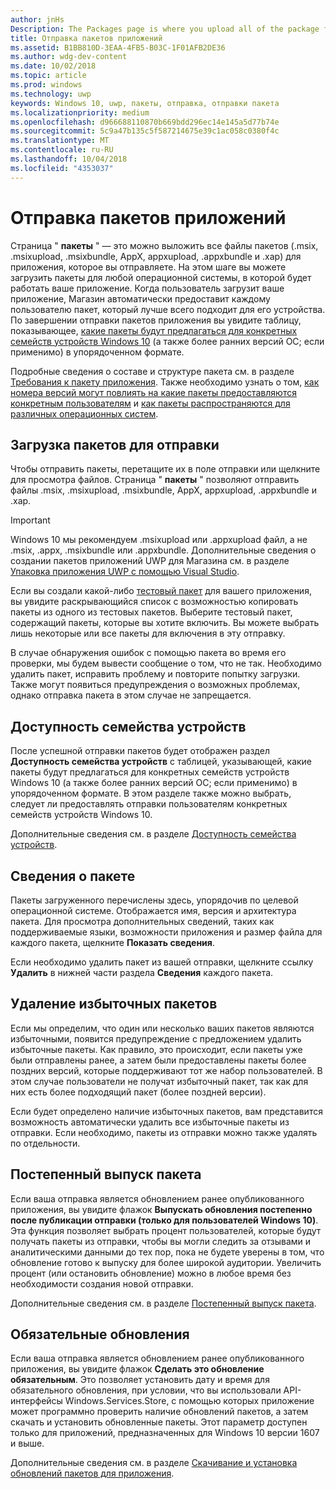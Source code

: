 ```yaml
---
author: jnHs
Description: The Packages page is where you upload all of the package files (.appxupload, .appx, .appxbundle, and/or .xap) for the app that you're submitting.
title: Отправка пакетов приложений
ms.assetid: B1BB810D-3EAA-4FB5-B03C-1F01AFB2DE36
ms.author: wdg-dev-content
ms.date: 10/02/2018
ms.topic: article
ms.prod: windows
ms.technology: uwp
keywords: Windows 10, uwp, пакеты, отправка, отправки пакета
ms.localizationpriority: medium
ms.openlocfilehash: d966688110870b669bdd296ec14e145a5d77b74e
ms.sourcegitcommit: 5c9a47b135c5f587214675e39c1ac058c0380f4c
ms.translationtype: MT
ms.contentlocale: ru-RU
ms.lasthandoff: 10/04/2018
ms.locfileid: "4353037"
---
```

# <a name="upload-app-packages"></a>Отправка пакетов приложений

Страница " **пакеты** " — это можно выложить все файлы пакетов (.msix, .msixupload, .msixbundle, AppX, appxupload, .appxbundle и .xap) для приложения, которое вы отправляете. На этом шаге вы можете загрузить пакеты для любой операционной системы, в которой будет работать ваше приложение. Когда пользователь загрузит ваше приложение, Магазин автоматически предоставит каждому пользователю пакет, который лучше всего подходит для его устройства. По завершении отправки пакетов приложения вы увидите таблицу, показывающее, [какие пакеты будут предлагаться для конкретных семейств устройств Windows 10](#device-family-availability) (а также более ранних версий ОС; если применимо) в упорядоченном формате.

Подробные сведения о составе и структуре пакета см. в разделе [Требования к пакету приложения](app-package-requirements.md). Также необходимо узнать о том, [как номера версий могут повлиять на какие пакеты предоставляются конкретным пользователям](package-version-numbering.md) и [как пакеты распространяются для различных операционных систем](guidance-for-app-package-management.md).

## <a name="uploading-packages-to-your-submission"></a>Загрузка пакетов для отправки

Чтобы отправить пакеты, перетащите их в поле отправки или щелкните для просмотра файлов. Страница " **пакеты** " позволяют отправить файлы .msix, .msixupload, .msixbundle, AppX, appxupload, .appxbundle и .xap.

> [!IMPORTANT]
> Windows 10 мы рекомендуем .msixupload или .appxupload файл, а не .msix, .appx, .msixbundle или .appxbundle.  Дополнительные сведения о создании пакетов приложений UWP для Магазина см. в разделе [Упаковка приложения UWP с помощью Visual Studio](../packaging/packaging-uwp-apps.md).

Если вы создали какой-либо [тестовый пакет](package-flights.md) для вашего приложения, вы увидите раскрывающийся список с возможностью копировать пакеты из одного из тестовых пакетов. Выберите тестовый пакет, содержащий пакеты, которые вы хотите включить. Вы можете выбрать лишь некоторые или все пакеты для включения в эту отправку.

В случае обнаружения ошибок с помощью пакета во время его проверки, мы будем вывести сообщение о том, что не так. Необходимо удалить пакет, исправить проблему и повторите попытку загрузки. Также могут появиться предупреждения о возможных проблемах, однако отправка пакета в этом случае не запрещается.


## <a name="device-family-availability"></a>Доступность семейства устройств

После успешной отправки пакетов будет отображен раздел **Доступность семейства устройств** с таблицей, указывающей, какие пакеты будут предлагаться для конкретных семейств устройств Windows 10 (а также более ранних версий ОС; если применимо) в упорядоченном формате. В этом разделе также можно выбрать, следует ли предоставлять отправки пользователям конкретных семейств устройств Windows 10.

Дополнительные сведения см. в разделе [Доступность семейства устройств](device-family-availability.md).


## <a name="package-details"></a>Сведения о пакете

Пакеты загруженного перечислены здесь, упорядочив по целевой операционной системе. Отображается имя, версия и архитектура пакета. Для просмотра дополнительных сведений, таких как поддерживаемые языки, возможности приложения и размер файла для каждого пакета, щелкните **Показать сведения**.

Если необходимо удалить пакет из вашей отправки, щелкните ссылку **Удалить** в нижней части раздела **Сведения** каждого пакета.


## <a name="removing-redundant-packages"></a>Удаление избыточных пакетов

Если мы определим, что один или несколько ваших пакетов являются избыточными, появится предупреждение с предложением удалить избыточные пакеты. Как правило, это происходит, если пакеты уже были отправлены ранее, а затем были предоставлены пакеты более поздних версий, которые поддерживают тот же набор пользователей. В этом случае пользователи не получат избыточный пакет, так как для них есть более подходящий пакет (более поздней версии).

Если будет определено наличие избыточных пакетов, вам представится возможность автоматически удалить все избыточные пакеты из отправки. Если необходимо, пакеты из отправки можно также удалять по отдельности.


## <a name="gradual-package-rollout"></a>Постепенный выпуск пакета

Если ваша отправка является обновлением ранее опубликованного приложения, вы увидите флажок **Выпускать обновления постепенно после публикации отправки (только для пользователей Windows 10)**. Эта функция позволяет выбрать процент пользователей, которые будут получать пакеты из отправки, чтобы вы могли следить за отзывами и аналитическими данными до тех пор, пока не будете уверены в том, что обновление готово к выпуску для более широкой аудитории. Увеличить процент (или остановить обновление) можно в любое время без необходимости создания новой отправки. 

Дополнительные сведения см. в разделе [Постепенный выпуск пакета](gradual-package-rollout.md).


## <a name="mandatory-update"></a>Обязательные обновления

Если ваша отправка является обновлением ранее опубликованного приложения, вы увидите флажок **Сделать это обновление обязательным**. Это позволяет установить дату и время для обязательного обновления, при условии, что вы использовали API-интерфейсы Windows.Services.Store, с помощью которых приложение может программно проверить наличие обновлений пакетов, а затем скачать и установить обновленные пакеты. Этот параметр доступен только для приложений, предназначенных для Windows 10 версии 1607 и выше.

Дополнительные сведения см. в разделе [Скачивание и установка обновлений пакетов для приложения](../packaging/self-install-package-updates.md).

 




